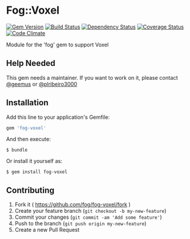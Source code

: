 # Fog::Voxel

[![Gem Version](https://badge.fury.io/rb/fog-voxel.svg)](http://badge.fury.io/rb/fog-voxel) [![Build Status](https://travis-ci.org/fog/fog-voxel.svg?branch=master)](https://travis-ci.org/fog/fog-voxel) [![Dependency Status](https://gemnasium.com/fog/fog-voxel.svg)](https://gemnasium.com/fog/fog-voxel) [![Coverage Status](https://img.shields.io/coveralls/fog/fog-voxel.svg)](https://coveralls.io/r/fog/fog-voxel?branch=master) [![Code Climate](https://codeclimate.com/github/fog/fog-voxel/badges/gpa.svg)](https://codeclimate.com/github/fog/fog-voxel)

Module for the 'fog' gem to support Voxel

## Help Needed

This gem needs a maintainer. If you want to work on it, please contact
[@geemus](mailto:geemus@gmail.com) or [@plribeiro3000](mailto:plribeiro3000@gmail.com)

## Installation

Add this line to your application's Gemfile:

```ruby
gem 'fog-voxel'
```

And then execute:

    $ bundle

Or install it yourself as:

    $ gem install fog-voxel

## Contributing

1. Fork it ( https://github.com/fog/fog-voxel/fork )
2. Create your feature branch (`git checkout -b my-new-feature`)
3. Commit your changes (`git commit -am 'Add some feature'`)
4. Push to the branch (`git push origin my-new-feature`)
5. Create a new Pull Request
